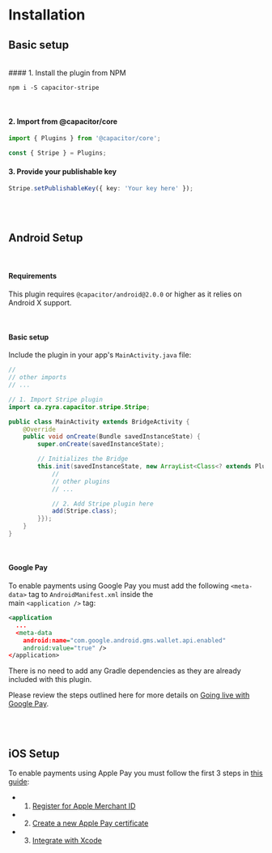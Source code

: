 # Installation

## Basic setup
<br>
#### 1. Install the plugin from NPM

```shell
npm i -S capacitor-stripe
```
<br>

#### 2. Import from @capacitor/core
```ts
import { Plugins } from '@capacitor/core';

const { Stripe } = Plugins;
```

#### 3. Provide your publishable key
```ts
Stripe.setPublishableKey({ key: 'Your key here' });
```

<br><br>

## Android Setup

<br>

#### Requirements
This plugin requires `@capacitor/android@2.0.0` or higher as it relies on Android X support.

<br>

#### Basic setup
Include the plugin in your app's `MainActivity.java` file:
```java
//
// other imports
// ...

// 1. Import Stripe plugin
import ca.zyra.capacitor.stripe.Stripe;

public class MainActivity extends BridgeActivity {
    @Override
    public void onCreate(Bundle savedInstanceState) {
        super.onCreate(savedInstanceState);

        // Initializes the Bridge
        this.init(savedInstanceState, new ArrayList<Class<? extends Plugin>>() {{
            //
            // other plugins
            // ...

            // 2. Add Stripe plugin here
            add(Stripe.class);
        }});
    }
}
```

<br>

#### Google Pay
To enable payments using Google Pay you must add the following `<meta-data>` tag to `AndroidManifest.xml` inside the  
main `<application />` tag:
```xml
<application
  ...
  <meta-data
    android:name="com.google.android.gms.wallet.api.enabled"
    android:value="true" />
</application>
```

There is no need to add any Gradle dependencies as they are already included with this plugin.

Please review the steps outlined here for more details on [Going live with Google Pay](https://stripe.com/docs/google-pay#going-live-with-google-pay).

<br><br>

## iOS Setup
To enable payments using Apple Pay you must follow the first 3 steps in [this guide](https://stripe.com/docs/apple-pay#native):

- 1. [Register for Apple Merchant ID](https://stripe.com/docs/apple-pay#merchantid)
- 2. [Create a new Apple Pay certificate](https://stripe.com/docs/apple-pay#csr)
- 3. [Integrate with Xcode](https://stripe.com/docs/apple-pay#setup)

 

